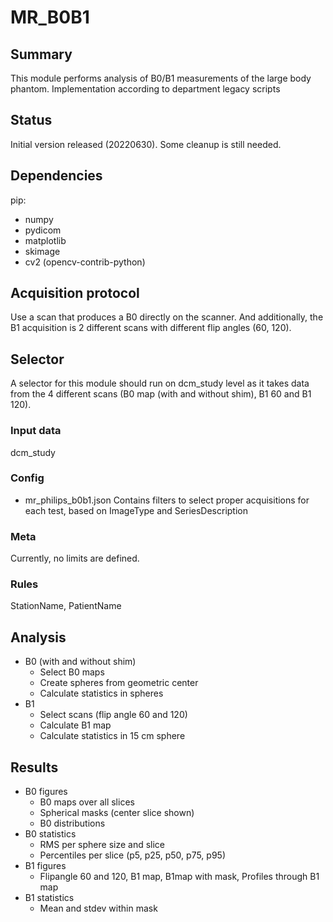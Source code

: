 # MR_B0B1

## Summary
This module performs analysis of B0/B1 measurements of the large body phantom. Implementation according to department legacy scripts

## Status
Initial version released (20220630). Some cleanup is still needed.

## Dependencies
pip:
- numpy
- pydicom
- matplotlib
- skimage
- cv2 (opencv-contrib-python)

## Acquisition protocol
Use a scan that produces a B0 directly on the scanner. And additionally, the B1 acquisition is 2 different scans with different flip angles (60, 120).

## Selector
A selector for this module should run on dcm_study level as it takes data from the 4 different scans (B0 map (with and without shim), B1 60 and B1 120). 

### Input data
dcm_study

### Config
- mr_philips_b0b1.json
Contains filters to select proper acquisitions for each test, based on ImageType and SeriesDescription

### Meta
Currently, no limits are defined. 

### Rules
StationName, PatientName

## Analysis
- B0 (with and without shim)
	- Select B0 maps
	- Create spheres from geometric center
	- Calculate statistics in spheres
- B1
	- Select scans (flip angle 60 and 120)
	- Calculate B1 map
	- Calculate statistics in 15 cm sphere

## Results
- B0 figures
	- B0 maps over all slices
	- Spherical masks (center slice shown)
	- B0 distributions
- B0 statistics
	- RMS per sphere size and slice
	- Percentiles per slice (p5, p25, p50, p75, p95)
- B1 figures
	- Flipangle 60 and 120, B1 map, B1map with mask, Profiles through B1 map
- B1 statistics 
	- Mean and stdev within mask
